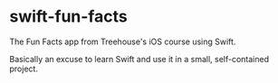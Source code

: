 # swift-fun-facts

The Fun Facts app from Treehouse's iOS course using Swift.

Basically an excuse to learn Swift and use it in a small, self-contained project.
